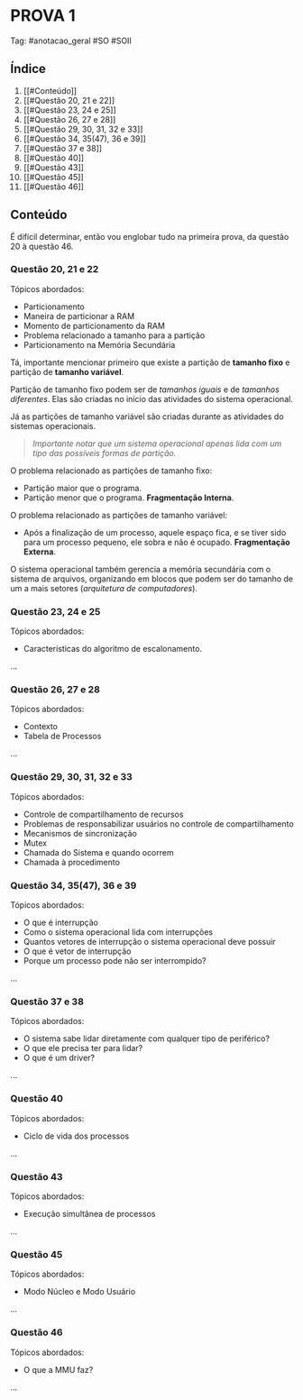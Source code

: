 # PROVA 1

Tag: #anotacao_geral #SO #SOII

## Índice
1. [[#Conteúdo]]
2. [[#Questão 20, 21 e 22]]
3. [[#Questão 23, 24 e 25]]
4. [[#Questão 26, 27 e 28]]
5. [[#Questão 29, 30, 31, 32 e 33]]
6. [[#Questão 34, 35(47), 36 e 39]]
7. [[#Questão 37 e 38]]
8. [[#Questão 40]]
9. [[#Questão 43]]
10. [[#Questão 45]]
11. [[#Questão 46]]

## Conteúdo

É difícil determinar, então vou englobar tudo na primeira prova, da questão 20 à questão 46.

### Questão 20, 21 e 22

Tópicos abordados:
- Particionamento
- Maneira de particionar a RAM
- Momento de particionamento da RAM
- Problema relacionado a tamanho para a partição
- Particionamento na Memória Secundária

Tá, importante mencionar primeiro que existe a partição de **tamanho fixo** e partição de **tamanho variável**.

Partição de tamanho fixo podem ser de *tamanhos iguais* e de *tamanhos diferentes*. Elas são criadas no início das atividades do sistema operacional.

Já as partições de tamanho variável são criadas durante as atividades do sistemas operacionais.

> *Importante notar que um sistema operacional apenas lida com um tipo das possíveis formas de partição.*

O problema relacionado as partições de tamanho fixo:
- Partição maior que o programa.
- Partição menor que o programa. **Fragmentação Interna**.

O problema relacionado as partições de tamanho variável:
- Após a finalização de um processo, aquele espaço fica, e se tiver sido para um processo pequeno, ele sobra e não é ocupado. **Fragmentação Externa**.

O sistema operacional também gerencia a memória secundária com o sistema de arquivos, organizando em blocos que podem ser do tamanho de um a mais setores (*arquitetura de computadores*).

### Questão 23, 24 e 25

Tópicos abordados:
- Características do algoritmo de escalonamento.

...

### Questão 26, 27 e 28

Tópicos abordados:
- Contexto
- Tabela de Processos

...

### Questão 29, 30, 31, 32 e 33

Tópicos abordados:
- Controle de compartilhamento de recursos
- Problemas de responsabilizar usuários no controle de compartilhamento
- Mecanismos de sincronização
- Mutex
- Chamada do Sistema e quando ocorrem
- Chamada à procedimento

### Questão 34, 35(47), 36 e 39

Tópicos abordados:
- O que é interrupção
- Como o sistema operacional lida com interrupções
- Quantos vetores de interrupção o sistema operacional deve possuir
- O que é vetor de interrupção
- Porque um processo pode não ser interrompido?

...

### Questão 37 e 38

Tópicos abordados:
- O sistema sabe lidar diretamente com qualquer tipo de periférico?
- O que ele precisa ter para lidar?
- O que é um driver?

...

### Questão 40

Tópicos abordados:
- Ciclo de vida dos processos

...

### Questão 43

Tópicos abordados:
- Execução simultânea de processos

...

### Questão 45

Tópicos abordados:
- Modo Núcleo e Modo Usuário

...

### Questão 46

Tópicos abordados:
- O que a MMU faz?

...
